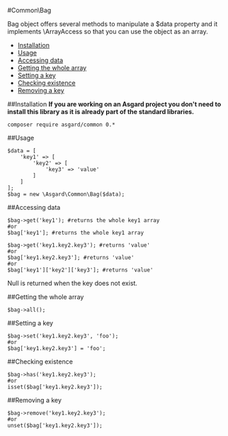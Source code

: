 #Common\Bag

Bag object offers several methods to manipulate a $data property and it implements \ArrayAccess so that you can use the object as an array.

- [Installation](#installation)
- [Usage](#usage)
- [Accessing data](#accessing-data)
- [Getting the whole array](#whole-array)
- [Setting a key](#setting-key)
- [Checking existence](#checking-existence)
- [Removing a key](#removing-key)

<a name="installation"></a>
##Installation
**If you are working on an Asgard project you don't need to install this library as it is already part of the standard libraries.**

	composer require asgard/common 0.*

<a name="usage"></a>
##Usage

	$data = [
		'key1' => [
			'key2' => [
				'key3' => 'value'
			]
		]
	];
	$bag = new \Asgard\Common\Bag($data);

<a name="accessing-data"></a>
##Accessing data

	$bag->get('key1'); #returns the whole key1 array
	#or
	$bag['key1']; #returns the whole key1 array

	$bag->get('key1.key2.key3'); #returns 'value'
	#or
	$bag['key1.key2.key3']; #returns 'value'
	#or
	$bag['key1']['key2']['key3']; #returns 'value'

Null is returned when the key does not exist.

<a name="whole-array"></a>
##Getting the whole array

	$bag->all();

<a name="setting-key"></a>
##Setting a key

	$bag->set('key1.key2.key3', 'foo');
	#or
	$bag['key1.key2.key3'] = 'foo';

<a name="checking-existence"></a>
##Checking existence

	$bag->has('key1.key2.key3');
	#or
	isset($bag['key1.key2.key3']);

<a name="removing-key"></a>
##Removing a key

	$bag->remove('key1.key2.key3');
	#or
	unset($bag['key1.key2.key3']);